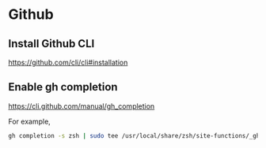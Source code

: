# Github

## Install Github CLI

https://github.com/cli/cli#installation

## Enable gh completion

https://cli.github.com/manual/gh_completion

For example,

```sh
gh completion -s zsh | sudo tee /usr/local/share/zsh/site-functions/_gh
```
